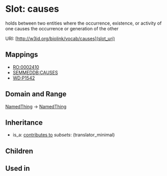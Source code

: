 # Slot: causes


holds between two entities where the occurrence, existence, or activity of one causes the occurrence or  generation of the other

URI: [http://w3id.org/biolink/vocab/causes](slot_uri)
## Mappings

 * [RO:0002410](http://purl.obolibrary.org/obo/RO_0002410)
 * [SEMMEDDB:CAUSES](http://purl.obolibrary.org/obo/SEMMEDDB_CAUSES)
 * [WD:P1542](http://purl.obolibrary.org/obo/WD_P1542)
## Domain and Range

[NamedThing](NamedThing.md) -> [NamedThing](NamedThing.md)
## Inheritance

 *  is_a: [contributes to](contributes_to.md) *subsets*: (translator_minimal)
## Children

## Used in

